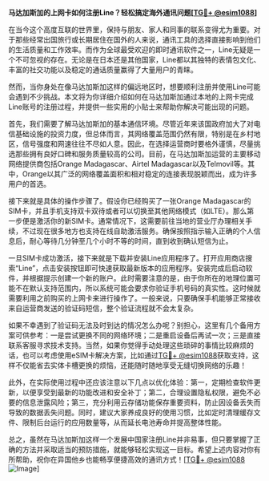 **马达加斯加的上网卡如何注册Line？轻松搞定海外通讯问题[[TG💪+ @esim1088](https://t.me/s/esim1088)]**

在当今这个高度互联的世界里，保持与朋友、家人和同事的联系变得尤为重要。对于那些经常出国旅行或长期居住在国外的人来说，通讯工具的选择直接影响到他们的生活质量和工作效率。而作为全球最受欢迎的即时通讯软件之一，Line无疑是一个不可忽视的存在。无论是在日本还是其他国家，Line都以其独特的表情包文化、丰富的社交功能以及稳定的通话质量赢得了大量用户的青睐。

然而，当你身处在像马达加斯加这样的偏远地区时，想要顺利注册并使用Line可能会遇到不少挑战。本文将为你详细介绍如何在马达加斯加通过本地的上网卡完成Line账号的注册过程，并提供一些实用的小贴士来帮助你解决可能出现的问题。

首先，我们需要了解马达加斯加的基本通信环境。尽管近年来该国政府加大了对电信基础设施的投资力度，但总体而言，其网络覆盖范围仍然有限，特别是在乡村地区，信号强度和网速往往不尽如人意。因此，在选择运营商时要格外谨慎，尽量挑选那些拥有良好口碑和服务质量较高的公司。目前，在马达加斯加运营的主要移动网络提供商包括Orange Madagascar、Airtel Madagascar以及Telmovil等。其中，Orange以其广泛的网络覆盖面积和相对稳定的连接表现脱颖而出，成为许多用户的首选。

接下来就是具体的操作步骤了。假设你已经购买了一张Orange Madagascar的SIM卡，并且手机支持双卡双待或者可以切换至其他网络模式（如LTE）。那么第一步便是激活你的新SIM卡。通常情况下，这需要前往当地的营业厅办理相关手续，不过现在很多地方也支持在线自助激活服务。确保按照指示输入正确的个人信息后，耐心等待几分钟至几个小时不等的时间，直到收到确认短信为止。

一旦SIM卡成功激活，接下来就是下载并安装Line应用程序了。打开应用商店搜索“Line”，点击安装按钮即可快速获取最新版本的应用程序。安装完成后启动软件，并根据提示创建一个新的账户。此时需要注意的是，由于你所在的地理位置可能不在默认支持范围内，所以系统可能会要求你验证手机号码的真实性。这时候就需要利用之前购买的上网卡来进行操作了。一般来说，只要确保手机能够正常接收来自运营商发送的验证码短信，整个验证流程就不会太复杂。

如果不幸遇到了验证码无法及时到达的情况怎么办呢？别担心，这里有几个备用方案可供参考：一是尝试更换不同的网络环境；二是重启设备后再试一次；三是直接联系客服寻求技术支持。当然，如果你觉得手动处理这些琐碎的事情比较麻烦的话，也可以考虑使用eSIM卡解决方案，比如通过[TG💪+ @esim1088](https://t.me/s/esim1088)获取支持，这样不仅能省去实体卡槽更换的烦恼，还能随时随地享受无缝切换网络的乐趣！

此外，在实际使用过程中还应该注意以下几点以优化体验：第一，定期检查软件更新，以便享受到最新的功能改进和安全补丁；第二，合理设置隐私权限，避免不必要的信息泄露风险；第三，充分利用云存储功能保存重要资料，防止因设备丢失而导致的数据丢失问题。同时，建议大家养成良好的使用习惯，比如定时清理缓存文件、限制后台运行的应用数量等，从而延长电池寿命并提高整体性能。

总之，虽然在马达加斯加这样一个发展中国家注册Line并非易事，但只要掌握了正确的方法并采取适当的预防措施，就能够轻松实现这一目标。希望上述内容对你有所帮助，祝你在异国他乡也能畅享便捷高效的通讯方式！[[TG💪+ @esim1088](https://t.me/s/esim1088) ![Image](https://i.postimg.cc/4NQfJmqS/Snipaste-2025-05-13-00-14-12.png)]